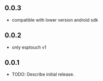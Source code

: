 ## 0.0.3

* compatible with lower version android sdk

## 0.0.2

* only esptouch v1

## 0.0.1

* TODO: Describe initial release.
